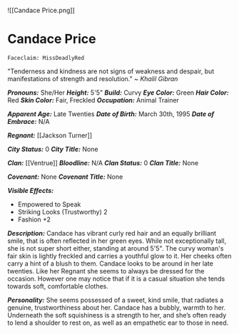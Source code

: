 ![[Candace Price.png]]
# Candace Price
	Faceclaim: MissDeadlyRed

"Tenderness and kindness are not signs of weakness and despair, but manifestations of strength and resolution." ~ *Khalil Gibran*

***Pronouns:*** She/Her
***Height:*** 5'5"
***Build:*** Curvy
***Eye Color:*** Green
***Hair Color:*** Red
***Skin Color:*** Fair, Freckled
***Occupation:*** Animal Trainer

***Apparent Age:*** Late Twenties
***Date of Birth:*** March 30th, 1995
***Date of Embrace:*** N/A

***Regnant:*** [[Jackson Turner]]


***City Status:*** 0
***City Title:*** None

***Clan:*** [[Ventrue]]
***Bloodline:*** N/A
***Clan Status:*** 0
***Clan Title:*** None

***Covenant:*** None
***Covenant Title:*** None

***Visible Effects:*** 
* Empowered to Speak
* Striking Looks (Trustworthy) 2
* Fashion +2

***Description:*** Candace has vibrant curly red hair and an equally brilliant smile, that is often reflected in her green eyes. While not exceptionally tall, she is not super short either, standing at around 5'5". The curvy woman's fair skin is lightly freckled and carries a youthful glow to it. Her cheeks often carry a hint of a blush to them. Candace looks to be around in her late twenties. Like her Regnant she seems to always be dressed for the occasion. However one may notice that if it is a casual situation she tends towards soft, comfortable clothes.

***Personality:*** She seems possessed of a sweet, kind smile, that radiates a genuine, trustworthiness about her. Candace has a bubbly, warmth to her. Underneath the soft squishiness is a strength to her, and she’s often ready to lend a shoulder to rest on, as well as an empathetic ear to those in need.